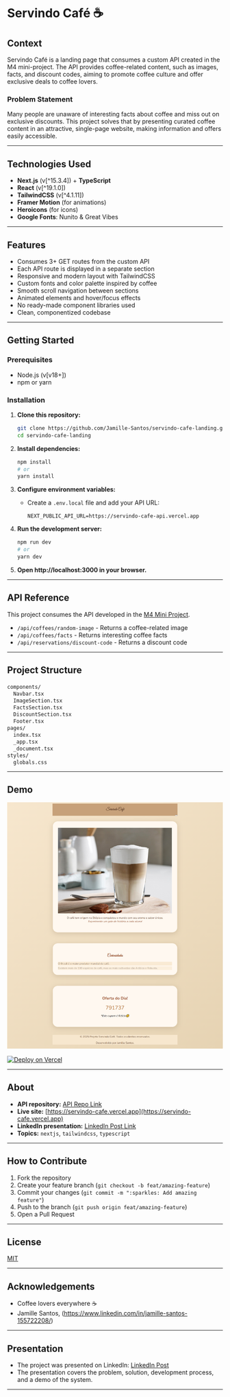 # Servindo Café ☕

## Context

Servindo Café is a landing page that consumes a custom API created in the M4 mini-project. The API provides coffee-related content, such as images, facts, and discount codes, aiming to promote coffee culture and offer exclusive deals to coffee lovers.

### Problem Statement

Many people are unaware of interesting facts about coffee and miss out on exclusive discounts. This project solves that by presenting curated coffee content in an attractive, single-page website, making information and offers easily accessible.

---

## Technologies Used

- **Next.js** (v[^15.3.4]) + **TypeScript**
- **React** (v[^19.1.0])
- **TailwindCSS** (v[^4.1.11])
- **Framer Motion** (for animations)
- **Heroicons** (for icons)
- **Google Fonts**: Nunito & Great Vibes

---

## Features

- Consumes 3+ GET routes from the custom API
- Each API route is displayed in a separate section
- Responsive and modern layout with TailwindCSS
- Custom fonts and color palette inspired by coffee
- Smooth scroll navigation between sections
- Animated elements and hover/focus effects
- No ready-made component libraries used
- Clean, componentized codebase

---

## Getting Started

### Prerequisites

- Node.js (v[v18+])
- npm or yarn

### Installation

1. **Clone this repository:**
   ```bash
   git clone https://github.com/Jamille-Santos/servindo-cafe-landing.git
   cd servindo-cafe-landing
   ```

2. **Install dependencies:**
   ```bash
   npm install
   # or
   yarn install
   ```

3. **Configure environment variables:**
   - Create a `.env.local` file and add your API URL:
     ```
     NEXT_PUBLIC_API_URL=https://servindo-cafe-api.vercel.app
     ```

4. **Run the development server:**
   ```bash
   npm run dev
   # or
   yarn dev
   ```

5. **Open http://localhost:3000 in your browser.**

---

## API Reference

This project consumes the API developed in the [M4 Mini Project](https://github.com/Jamille-Santos/servindo-cafe-api).

- `/api/coffees/random-image` - Returns a coffee-related image
- `/api/coffees/facts` - Returns interesting coffee facts
- `/api/reservations/discount-code` - Returns a discount code

---

## Project Structure

```
components/
  Navbar.tsx
  ImageSection.tsx
  FactsSection.tsx
  DiscountSection.tsx
  Footer.tsx
pages/
  index.tsx
  _app.tsx
  _document.tsx
styles/
  globals.css
```

---

## Demo

![Landing page screenshot](public/images/screencapture-localhost-3001-servindocafe.png)

[![Deploy on Vercel](https://vercel.com/button)](https://servindo-cafe.vercel.app)

---

## About

- **API repository:** [API Repo Link](https://github.com/Jamille-Santos/servindo-cafe-api)
- **Live site:** [https://servindo-cafe.vercel.app](https://servindo-cafe.vercel.app)
- **LinkedIn presentation:** [LinkedIn Post Link](https://www.linkedin.com/posts/jamille-santos-155722208_/)
- **Topics:** `nextjs`, `tailwindcss`, `typescript`

---

## How to Contribute

1. Fork the repository
2. Create your feature branch (`git checkout -b feat/amazing-feature`)
3. Commit your changes (`git commit -m ":sparkles: Add amazing feature"`)
4. Push to the branch (`git push origin feat/amazing-feature`)
5. Open a Pull Request

---

## License

[MIT](LICENSE)

---

## Acknowledgements

- Coffee lovers everywhere ☕
- Jamille Santos, (https://www.linkedin.com/in/jamille-santos-155722208/)

---

## Presentation

- The project was presented on LinkedIn: [LinkedIn Post](https://www.linkedin.com/posts/jamille-santos-155722208_/)
- The presentation covers the problem, solution, development process, and a demo of the system.

---